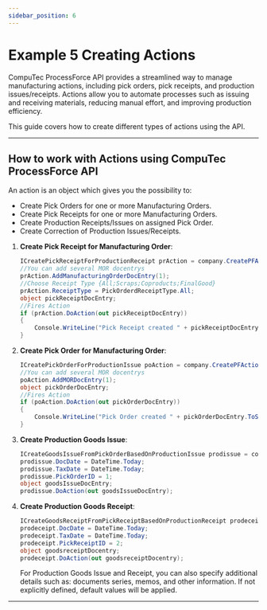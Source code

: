 ```yaml
---
sidebar_position: 6
---
```


# Example 5 Creating Actions

CompuTec ProcessForce API provides a streamlined way to manage manufacturing actions, including pick orders, pick receipts, and production issues/receipts. Actions allow you to automate processes such as issuing and receiving materials, reducing manual effort, and improving production efficiency.

This guide covers how to create different types of actions using the API.

---

## How to work with Actions using CompuTec ProcessForce API

An action is an object which gives you the possibility to:

- Create Pick Orders for one or more Manufacturing Orders.
- Create Pick Receipts for one or more Manufacturing Orders.
- Create Production Receipts/Issues on assigned Pick Order.
- Create Correction of Production Issues/Receipts.

1. **Create Pick Receipt for Manufacturing Order**:

    ```csharp
    ICreatePickReceiptForProductionReceipt prAction = company.CreatePFAction(CompuTec.ProcessForce.API.Core.ActionType.CreatePickReceiptForProductionReceipt);
    //You can add several MOR docentrys
    prAction.AddManufacturingOrderDocEntry(1);
    //Choose Receipt Type {All;Scraps;Coproducts;FinalGood}
    prAction.ReceiptType = PickOrderdReceiptType.All;
    object pickReceiptDocEntry;
    //Fires Action
    if (prAction.DoAction(out pickReceiptDocEntry))
    {
        Console.WriteLine("Pick Receipt created " + pickReceiptDocEntry.ToString());
    }
    ```

2. **Create Pick Order for Manufacturing Order**:

    ```csharp
    ICreatePickOrderForProductionIssue poAction = company.CreatePFAction(CompuTec.ProcessForce.API.Core.ActionType.CreatePickOrderForProductionIssue);
    //You can add several MOR docentrys
    poAction.AddMORDocEntry(1);
    object pickOrderDocEntry;
    //Fires Action
    if (poAction.DoAction(out pickOrderDocEntry))
    {
        Console.WriteLine("Pick Order created " + pickOrderDocEntry.ToString());
    }
    ```

3. **Create Production Goods Issue**:

    ```csharp
    ICreateGoodsIssueFromPickOrderBasedOnProductionIssue prodissue = company.CreatePFAction(CompuTec.ProcessForce.API.Core.ActionType.CreateGoodsIssueFromPickOrderBasedOnProductionIssue);
    prodissue.DocDate = DateTime.Today;
    prodissue.TaxDate = DateTime.Today;
    prodissue.PickOrderID = 1;
    object goodsIssueDocEntry;
    prodissue.DoAction(out goodsIssueDocEntry);
    ```

4. **Create Production Goods Receipt**:

    ```csharp
    ICreateGoodsReceiptFromPickReceiptBasedOnProductionReceipt prodeceipt = company.CreatePFAction(CompuTec.ProcessForce.API.Core.ActionType.CreateGoodsReceiptFromPickReceiptBasedOnProductionReceipt);
    prodeceipt.DocDate = DateTime.Today;
    prodeceipt.TaxDate = DateTime.Today;
    prodeceipt.PickReceiptID = 2;
    object goodsreceiptDocentry;
    prodeceipt.DoAction(out goodsreceiptDocentry);
    ```

    For Production Goods Issue and Receipt, you can also specify additional details such as: documents series, memos, and other information. If not explicitly defined, default values will be applied.

---
